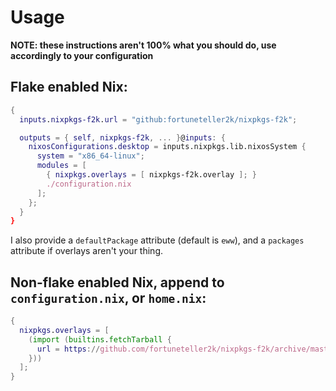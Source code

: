 # Usage

**NOTE: these instructions aren't 100% what you should do, use accordingly to your configuration**

## Flake enabled Nix:

```nix
{
  inputs.nixpkgs-f2k.url = "github:fortuneteller2k/nixpkgs-f2k";

  outputs = { self, nixpkgs-f2k, ... }@inputs: {
    nixosConfigurations.desktop = inputs.nixpkgs.lib.nixosSystem {
      system = "x86_64-linux";
      modules = [
        { nixpkgs.overlays = [ nixpkgs-f2k.overlay ]; }
        ./configuration.nix
      ];
    };
  }
}
```

I also provide a `defaultPackage` attribute (default is `eww`), and a `packages` attribute if overlays aren't your thing.

## Non-flake enabled Nix, append to `configuration.nix`, or `home.nix`:
```nix
{
  nixpkgs.overlays = [
    (import (builtins.fetchTarball {
      url = https://github.com/fortuneteller2k/nixpkgs-f2k/archive/master.tar.gz;
    }))
  ];
}
```

